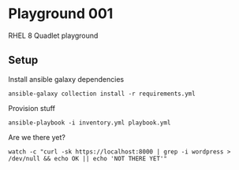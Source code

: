 # Playground 001

RHEL 8 Quadlet playground

## Setup

Install ansible galaxy dependencies
```
ansible-galaxy collection install -r requirements.yml
```

Provision stuff
```
ansible-playbook -i inventory.yml playbook.yml
```

Are we there yet?
```
watch -c "curl -sk https://localhost:8000 | grep -i wordpress > /dev/null && echo OK || echo 'NOT THERE YET'"
```

